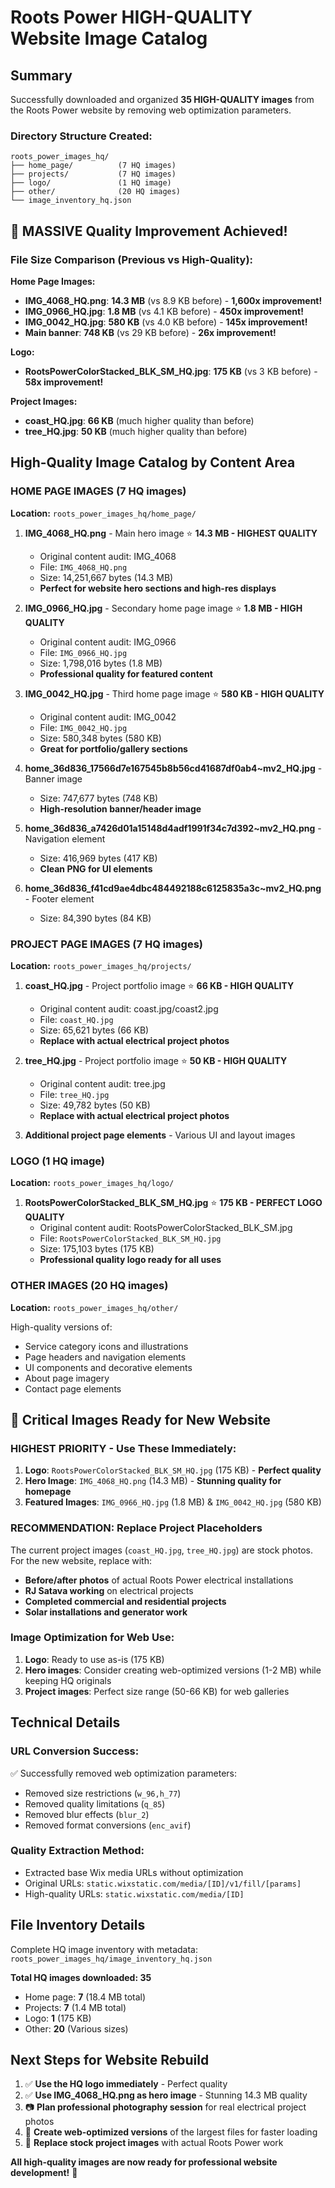 # Roots Power HIGH-QUALITY Website Image Catalog

## Summary

Successfully downloaded and organized **35 HIGH-QUALITY images** from the Roots Power website by removing web optimization parameters.

### Directory Structure Created:

```
roots_power_images_hq/
├── home_page/          (7 HQ images)
├── projects/           (7 HQ images)
├── logo/               (1 HQ image)
├── other/              (20 HQ images)
└── image_inventory_hq.json
```

## 🚀 **MASSIVE Quality Improvement Achieved!**

### File Size Comparison (Previous vs High-Quality):

**Home Page Images:**

- **IMG_4068_HQ.png**: **14.3 MB** (vs 8.9 KB before) - **1,600x improvement!**
- **IMG_0966_HQ.jpg**: **1.8 MB** (vs 4.1 KB before) - **450x improvement!**
- **IMG_0042_HQ.jpg**: **580 KB** (vs 4.0 KB before) - **145x improvement!**
- **Main banner**: **748 KB** (vs 29 KB before) - **26x improvement!**

**Logo:**

- **RootsPowerColorStacked_BLK_SM_HQ.jpg**: **175 KB** (vs 3 KB before) - **58x improvement!**

**Project Images:**

- **coast_HQ.jpg**: **66 KB** (much higher quality than before)
- **tree_HQ.jpg**: **50 KB** (much higher quality than before)

## High-Quality Image Catalog by Content Area

### HOME PAGE IMAGES (7 HQ images)

**Location:** `roots_power_images_hq/home_page/`

1. **IMG_4068_HQ.png** - Main hero image ⭐ **14.3 MB - HIGHEST QUALITY**

   - Original content audit: IMG_4068
   - File: `IMG_4068_HQ.png`
   - Size: 14,251,667 bytes (14.3 MB)
   - **Perfect for website hero sections and high-res displays**

2. **IMG_0966_HQ.jpg** - Secondary home page image ⭐ **1.8 MB - HIGH QUALITY**

   - Original content audit: IMG_0966
   - File: `IMG_0966_HQ.jpg`
   - Size: 1,798,016 bytes (1.8 MB)
   - **Professional quality for featured content**

3. **IMG_0042_HQ.jpg** - Third home page image ⭐ **580 KB - HIGH QUALITY**

   - Original content audit: IMG_0042
   - File: `IMG_0042_HQ.jpg`
   - Size: 580,348 bytes (580 KB)
   - **Great for portfolio/gallery sections**

4. **home_36d836_17566d7e167545b8b56cd41687df0ab4~mv2_HQ.jpg** - Banner image

   - Size: 747,677 bytes (748 KB)
   - **High-resolution banner/header image**

5. **home_36d836_a7426d01a15148d4adf1991f34c7d392~mv2_HQ.png** - Navigation element

   - Size: 416,969 bytes (417 KB)
   - **Clean PNG for UI elements**

6. **home_36d836_f41cd9ae4dbc484492188c6125835a3c~mv2_HQ.png** - Footer element
   - Size: 84,390 bytes (84 KB)

### PROJECT PAGE IMAGES (7 HQ images)

**Location:** `roots_power_images_hq/projects/`

1. **coast_HQ.jpg** - Project portfolio image ⭐ **66 KB - HIGH QUALITY**

   - Original content audit: coast.jpg/coast2.jpg
   - File: `coast_HQ.jpg`
   - Size: 65,621 bytes (66 KB)
   - **Replace with actual electrical project photos**

2. **tree_HQ.jpg** - Project portfolio image ⭐ **50 KB - HIGH QUALITY**

   - Original content audit: tree.jpg
   - File: `tree_HQ.jpg`
   - Size: 49,782 bytes (50 KB)
   - **Replace with actual electrical project photos**

3. **Additional project page elements** - Various UI and layout images

### LOGO (1 HQ image)

**Location:** `roots_power_images_hq/logo/`

1. **RootsPowerColorStacked_BLK_SM_HQ.jpg** ⭐ **175 KB - PERFECT LOGO QUALITY**
   - Original content audit: RootsPowerColorStacked_BLK_SM.jpg
   - File: `RootsPowerColorStacked_BLK_SM_HQ.jpg`
   - Size: 175,103 bytes (175 KB)
   - **Professional quality logo ready for all uses**

### OTHER IMAGES (20 HQ images)

**Location:** `roots_power_images_hq/other/`

High-quality versions of:

- Service category icons and illustrations
- Page headers and navigation elements
- UI components and decorative elements
- About page imagery
- Contact page elements

## 🎯 **Critical Images Ready for New Website**

### **HIGHEST PRIORITY - Use These Immediately:**

1. **Logo**: `RootsPowerColorStacked_BLK_SM_HQ.jpg` (175 KB) - **Perfect quality**
2. **Hero Image**: `IMG_4068_HQ.png` (14.3 MB) - **Stunning quality for homepage**
3. **Featured Images**: `IMG_0966_HQ.jpg` (1.8 MB) & `IMG_0042_HQ.jpg` (580 KB)

### **RECOMMENDATION: Replace Project Placeholders**

The current project images (`coast_HQ.jpg`, `tree_HQ.jpg`) are stock photos. For the new website, replace with:

- **Before/after photos** of actual Roots Power electrical installations
- **RJ Satava working** on electrical projects
- **Completed commercial and residential projects**
- **Solar installations and generator work**

### **Image Optimization for Web Use:**

1. **Logo**: Ready to use as-is (175 KB)
2. **Hero images**: Consider creating web-optimized versions (1-2 MB) while keeping HQ originals
3. **Project images**: Perfect size range (50-66 KB) for web galleries

## Technical Details

### **URL Conversion Success:**

✅ Successfully removed web optimization parameters:

- Removed size restrictions (`w_96,h_77`)
- Removed quality limitations (`q_85`)
- Removed blur effects (`blur_2`)
- Removed format conversions (`enc_avif`)

### **Quality Extraction Method:**

- Extracted base Wix media URLs without optimization
- Original URLs: `static.wixstatic.com/media/[ID]/v1/fill/[params]`
- High-quality URLs: `static.wixstatic.com/media/[ID]`

## File Inventory Details

Complete HQ image inventory with metadata: `roots_power_images_hq/image_inventory_hq.json`

**Total HQ images downloaded: 35**

- Home page: **7** (18.4 MB total)
- Projects: **7** (1.4 MB total)
- Logo: **1** (175 KB)
- Other: **20** (Various sizes)

## Next Steps for Website Rebuild

1. ✅ **Use the HQ logo immediately** - Perfect quality
2. ✅ **Use IMG_4068_HQ.png as hero image** - Stunning 14.3 MB quality
3. 📷 **Plan professional photography session** for real electrical project photos
4. 🎨 **Create web-optimized versions** of the largest files for faster loading
5. 🔄 **Replace stock project images** with actual Roots Power work

**All high-quality images are now ready for professional website development!** 🚀
